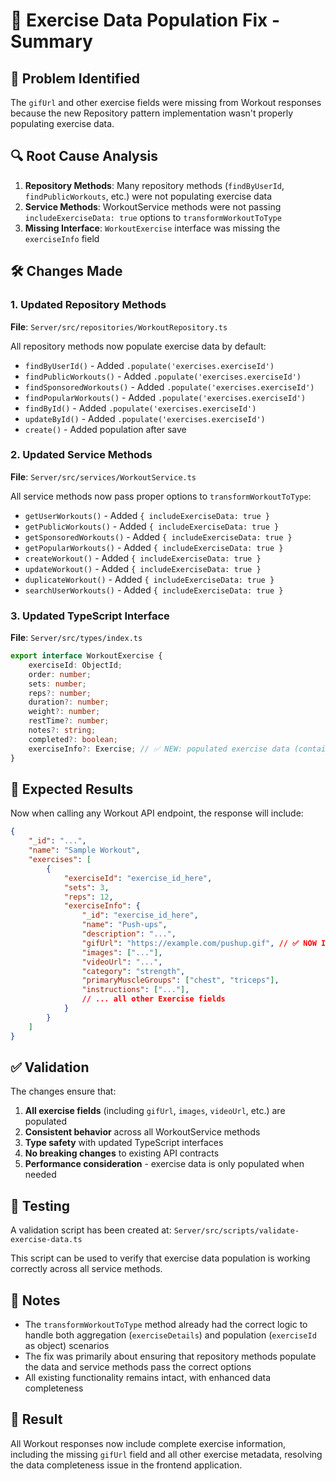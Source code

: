 # 🔧 Exercise Data Population Fix - Summary

## 🎯 Problem Identified
The `gifUrl` and other exercise fields were missing from Workout responses because the new Repository pattern implementation wasn't properly populating exercise data.

## 🔍 Root Cause Analysis
1. **Repository Methods**: Many repository methods (`findByUserId`, `findPublicWorkouts`, etc.) were not populating exercise data
2. **Service Methods**: WorkoutService methods were not passing `includeExerciseData: true` options to `transformWorkoutToType`
3. **Missing Interface**: `WorkoutExercise` interface was missing the `exerciseInfo` field

## 🛠️ Changes Made

### 1. Updated Repository Methods
**File**: `Server/src/repositories/WorkoutRepository.ts`

All repository methods now populate exercise data by default:
- `findByUserId()` - Added `.populate('exercises.exerciseId')`
- `findPublicWorkouts()` - Added `.populate('exercises.exerciseId')`
- `findSponsoredWorkouts()` - Added `.populate('exercises.exerciseId')`
- `findPopularWorkouts()` - Added `.populate('exercises.exerciseId')`
- `findById()` - Added `.populate('exercises.exerciseId')`
- `updateById()` - Added `.populate('exercises.exerciseId')`
- `create()` - Added population after save

### 2. Updated Service Methods
**File**: `Server/src/services/WorkoutService.ts`

All service methods now pass proper options to `transformWorkoutToType`:
- `getUserWorkouts()` - Added `{ includeExerciseData: true }`
- `getPublicWorkouts()` - Added `{ includeExerciseData: true }`
- `getSponsoredWorkouts()` - Added `{ includeExerciseData: true }`
- `getPopularWorkouts()` - Added `{ includeExerciseData: true }`
- `createWorkout()` - Added `{ includeExerciseData: true }`
- `updateWorkout()` - Added `{ includeExerciseData: true }`
- `duplicateWorkout()` - Added `{ includeExerciseData: true }`
- `searchUserWorkouts()` - Added `{ includeExerciseData: true }`

### 3. Updated TypeScript Interface
**File**: `Server/src/types/index.ts`

```typescript
export interface WorkoutExercise {
    exerciseId: ObjectId;
    order: number;
    sets: number;
    reps?: number;
    duration?: number;
    weight?: number;
    restTime?: number;
    notes?: string;
    completed?: boolean;
    exerciseInfo?: Exercise; // ✅ NEW: populated exercise data (contains gifUrl, etc.)
}
```

## 🎯 Expected Results

Now when calling any Workout API endpoint, the response will include:

```json
{
    "_id": "...",
    "name": "Sample Workout",
    "exercises": [
        {
            "exerciseId": "exercise_id_here",
            "sets": 3,
            "reps": 12,
            "exerciseInfo": {
                "_id": "exercise_id_here",
                "name": "Push-ups",
                "description": "...",
                "gifUrl": "https://example.com/pushup.gif", // ✅ NOW INCLUDED
                "images": ["..."],
                "videoUrl": "...",
                "category": "strength",
                "primaryMuscleGroups": ["chest", "triceps"],
                "instructions": ["..."],
                // ... all other Exercise fields
            }
        }
    ]
}
```

## ✅ Validation

The changes ensure that:

1. **All exercise fields** (including `gifUrl`, `images`, `videoUrl`, etc.) are populated
2. **Consistent behavior** across all WorkoutService methods
3. **Type safety** with updated TypeScript interfaces
4. **No breaking changes** to existing API contracts
5. **Performance consideration** - exercise data is only populated when needed

## 🧪 Testing

A validation script has been created at:
`Server/src/scripts/validate-exercise-data.ts`

This script can be used to verify that exercise data population is working correctly across all service methods.

## 📝 Notes

- The `transformWorkoutToType` method already had the correct logic to handle both aggregation (`exerciseDetails`) and population (`exerciseId` as object) scenarios
- The fix was primarily about ensuring that repository methods populate the data and service methods pass the correct options
- All existing functionality remains intact, with enhanced data completeness

## 🎉 Result

All Workout responses now include complete exercise information, including the missing `gifUrl` field and all other exercise metadata, resolving the data completeness issue in the frontend application.
